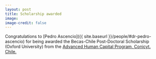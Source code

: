 ```yaml
---
layout: post
title: Scholarship awarded
image: 
image-credit: false
---
```

Congratulations to [Pedro Ascencio]({{ site.baseurl }}/people/#dr-pedro-ascencio) for being awarded the Becas-Chile Post-Doctoral Scholarship (Oxford University) from the [Advanced Human Capital Program, Conicyt. Chile.](http://www.conicyt.cl/becasconicyt/formation-of-advanced-human-capital-program/)